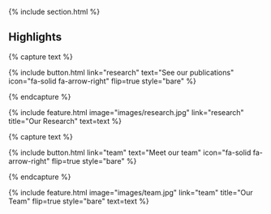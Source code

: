 ---
---
<!---
# Welcome to SecLab at Auburn!
-->
<!---
An engaging 1-3 sentence description of your lab.
-->

{% include section.html %}

## Highlights

{% capture text %}
<!---
Lorem ipsum dolor sit amet, consectetur adipiscing elit, sed do eiusmod tempor incididunt ut labore et dolore magna aliqua.
-->
{%
  include button.html
  link="research"
  text="See our publications"
  icon="fa-solid fa-arrow-right"
  flip=true
  style="bare"
%}

{% endcapture %}

{%
  include feature.html
  image="images/research.jpg"
  link="research"
  title="Our Research"
  text=text
%}


<!---
{% capture text %}

Lorem ipsum dolor sit amet, consectetur adipiscing elit, sed do eiusmod tempor incididunt ut labore et dolore magna aliqua.

{%
  include button.html
  link="projects"
  text="Browse our projects"
  icon="fa-solid fa-arrow-right"
  flip=true
  style="bare"
%}

{% endcapture %}

{%
  include feature.html
  image="images/photo.jpg"
  link="projects"
  title="Our Projects"
  flip=true
  style="bare"
  text=text
%}
-->


{% capture text %}
<!---
Lorem ipsum dolor sit amet, consectetur adipiscing elit, sed do eiusmod tempor incididunt ut labore et dolore magna aliqua.
-->
{%
  include button.html
  link="team"
  text="Meet our team"
  icon="fa-solid fa-arrow-right"
  flip=true
  style="bare"
%}

{% endcapture %}

{%
  include feature.html
  image="images/team.jpg"
  link="team"
  title="Our Team"
  flip=true
  style="bare"
  text=text
%}

<div id="iptracker" style="float: right; visibility: hidden; display: none;">
<script type="text/javascript" id="clustrmaps" src="//clustrmaps.com/map_v2.js?d=oxkl7Keoq53_tjpwqB_b_22kwAXf2iZSu_Zilg3DXIg&cl=ffffff&w=a"></script>
</div>
